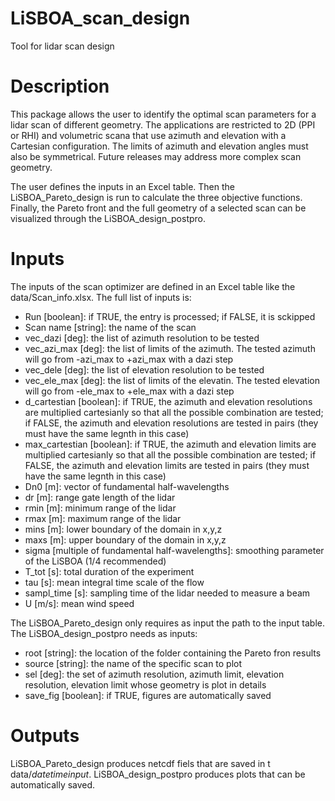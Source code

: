 # LiSBOA_scan_design
Tool for lidar scan design

# Description
This package allows the user to identify the optimal scan parameters for a lidar scan of different geometry. The applications are restricted to 2D (PPI or RHI) and volumetric scana that use azimuth and elevation with a Cartesian configuration. The limits of azimuth and elevation angles must also be symmetrical. Future releases may address more complex scan geometry.

The user defines the inputs in an Excel table. Then the LiSBOA_Pareto_design is run to calculate the three objective functions. Finally, the Pareto front and the full geometry of a selected scan can be visualized through the LiSBOA_design_postpro.

# Inputs
The inputs of the scan optimizer are defined in an Excel table like the data/Scan_info.xlsx. The full list of inputs is:
- Run [boolean]: if TRUE, the entry is processed; if FALSE, it is sckipped
- Scan name [string]: the name of the scan
- vec_dazi [deg]: the list of azimuth resolution to be tested
- vec_azi_max [deg]: the list of limits of the azimuth. The tested azimuth will go from -azi_max to +azi_max with a dazi step
- vec_dele [deg]: the list of elevation resolution to be tested
- vec_ele_max [deg]: the list of limits of the elevatin. The tested elevation will go from -ele_max to +ele_max with a dazi step
- d_cartestian [boolean]: if TRUE, the azimuth and elevation resolutions are multiplied cartesianly so that all the possible combination are tested; if FALSE, the azimuth and elevation resolutions are tested in pairs (they must have the same legnth in this case)
- max_cartestian [boolean]: if TRUE, the azimuth and elevation limits are multiplied cartesianly so that all the possible combination are tested; if FALSE, the azimuth and elevation limits are tested in pairs (they must have the same legnth in this case)
- Dn0 [m]: vector of fundamental half-wavelengths
- dr [m]: range gate length of the lidar
- rmin [m]: minimum range of the lidar
- rmax [m]: maximum range of the lidar
- mins [m]: lower boundary of the domain in x,y,z
- maxs [m]: upper boundary of the domain in x,y,z
- sigma [multiple of fundamental half-wavelengths]: smoothing parameter of the LiSBOA (1/4 recommended)
- T_tot [s]: total duration of the experiment
- tau [s]: mean integral time scale of the flow
- sampl_time [s]: sampling time of the lidar needed to measure a beam
- U [m/s]: mean wind speed

The LiSBOA_Pareto_design only requires as input the path to the input table. The LiSBOA_design_postpro needs as inputs:
- root [string]: the location of the folder containing the Pareto fron results
- source [string]: the name of the specific scan to plot
- sel [deg]: the set of azimuth resolution, azimuth limit, elevation resolution, elevation limit whose geometry is plot in details
- save_fig [boolean]: if TRUE, figures are automatically saved

# Outputs
LiSBOA_Pareto_design produces netcdf fiels that are saved in t data/*date*_*time*_*input*.
LiSBOA_design_postpro produces plots that can be automatically saved.
